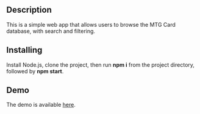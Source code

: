 ## Description

This is a simple web app that allows users to browse the MTG Card database, with search and filtering.

## Installing

Install Node.js, clone the project, then run **npm i** from the project directory, followed by **npm start**.

## Demo

The demo is available [here](https://sektordv.github.io/mtgreact).